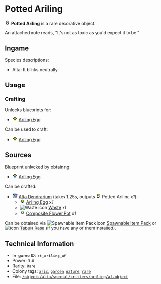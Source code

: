 # Potted Ariling

<img src="https://raw.githubusercontent.com/Ceterai/Enternia/main/objects/alta/special/critters/ariling/icon.png" alt="Potted Ariling icon" loading="lazy" height="16px" width="auto" /> **Potted Ariling** is a rare decorative object.

An attached note reads, "It's not as toxic as you'd expect it to be."

## Ingame

Species descriptions:

- Alta: It blinks neutrally.

## Usage

### Crafting

Unlocks blueprints for:

- <img src="https://raw.githubusercontent.com/Ceterai/Enternia/main/items/active/alta/spawners/critters/ct_ariling_egg.png" alt="Ariling Egg icon" loading="lazy" height="16px" width="auto" /> [Ariling Egg](https://ceterai.github.io/MyEnternia/Wiki/ArilingEgg)

Can be used to craft:

- <img src="https://raw.githubusercontent.com/Ceterai/Enternia/main/items/active/alta/spawners/critters/ct_ariling_egg.png" alt="Ariling Egg icon" loading="lazy" height="16px" width="auto" /> [Ariling Egg](https://ceterai.github.io/MyEnternia/Wiki/ArilingEgg)

## Sources

Blueprint unlocked by obtaining:

- <img src="https://raw.githubusercontent.com/Ceterai/Enternia/main/items/active/alta/spawners/critters/ct_ariling_egg.png" alt="Ariling Egg icon" loading="lazy" height="16px" width="auto" /> [Ariling Egg](https://ceterai.github.io/MyEnternia/Wiki/ArilingEgg)

Can be crafted:

- ![ ](https://raw.githubusercontent.com/Ceterai/Enternia/main/objects/alta/crafting/dendrarium/icon.png) [Alta Dendrarium](https://ceterai.github.io/MyEnternia/Wiki/AltaDendrarium) (takes 1.25s, outputs <img src="https://raw.githubusercontent.com/Ceterai/Enternia/main/objects/alta/special/critters/ariling/icon.png" alt="Potted Ariling icon" loading="lazy" height="16px" width="auto" /> Potted Ariling x*1*):
  - <img src="https://raw.githubusercontent.com/Ceterai/Enternia/main/items/active/alta/spawners/critters/ct_ariling_egg.png" alt="Ariling Egg icon" loading="lazy" height="16px" width="auto" /> [Ariling Egg](https://ceterai.github.io/MyEnternia/Wiki/ArilingEgg) x*1*
  - <img src="https://starbounder.org/mediawiki/images/1/12/Waste.png" alt="Waste icon" loading="lazy" height="10px" width="10px" /> [Waste](https://starbounder.org/Waste) x*1*
  - <img src="https://raw.githubusercontent.com/Ceterai/Enternia/main/objects/alta/special/tools/pots/composite/icon.png" alt="Composite Flower Pot icon" loading="lazy" height="16px" width="auto" /> [Composite Flower Pot](https://ceterai.github.io/MyEnternia/Wiki/CompositeFlowerPot) x*1*

Can be obtained via <img src="https://raw.githubusercontent.com/Silverfeelin/Starbound-SpawnableItemPack/master/interface/sip/iconSmall.png" alt="Spawnable Item Pack icon" width="18" height="14"/> [Spawnable Item Pack](https://steamcommunity.com/sharedfiles/filedetails/?id=733665104) or <img src="https://steamuserimages-a.akamaihd.net/ugc/263843960696222713/3EC9A7C005541F7D577EBCB8C5736B4EFC9973D6/" alt="icon" width="8" height="12"/> [Tabula Rasa](https://community.playstarbound.com/resources/the-tabula-rasa.3222/) (if you have any of them installed).

## Technical Information

- In-game ID: `ct_ariling_af`
- Power: `3.0`
- Rarity: `Rare`
- Colony tags: [`aric`](https://ceterai.github.io/MyEnternia/Wiki/Tags/Aric), [`garden`](https://ceterai.github.io/MyEnternia/Wiki/Tags/Garden), [`nature`](https://ceterai.github.io/MyEnternia/Wiki/Tags/Nature), [`rare`](https://ceterai.github.io/MyEnternia/Wiki/Tags/Rare)
- File: [`/objects/alta/special/critters/ariling/af.object`](https://github.com/Ceterai/Enternia/blob/main/objects/alta/special/critters/ariling/af.object)
